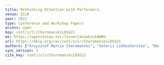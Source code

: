 ```yaml
---
title: Rethinking Attention with Performers.
venue: ICLR
year: 2021
type: Conference and Workshop Papers
access: open
key: conf/iclr/ChoromanskiLDSG21
ee: https://openreview.net/forum?id=Ua6zuk0WRH
url: https://dblp.org/rec/conf/iclr/ChoromanskiLDSG21
authors: ["Krzysztof Marcin Choromanski", "Valerii Likhosherstov", "David Dohan", "Xingyou Song", "Andreea Gane", "Tam\u00e1s Sarl\u00f3s", "Peter Hawkins", "Jared Quincy Davis", "Afroz Mohiuddin", "Lukasz Kaiser", "David Benjamin Belanger", "Lucy J. Colwell", "Adrian Weller"]
sync_version: 3
cite_key: conf/iclr/ChoromanskiLDSG21
---
```

